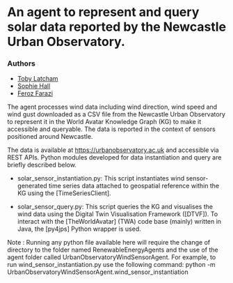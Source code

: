 # An agent to represent and query solar data reported by the Newcastle Urban Observatory.
### Authors
* [Toby Latcham](tjl47@cam.ac.uk)
* [Sophie Hall](sh2000@cam.ac.uk)
* [Feroz Farazi](msff2@cam.ac.uk)

The agent processes wind data including wind direction, wind speed and wind gust downloaded as a CSV file from the Newcastle Urban Observatory to represent it in the World Avatar Knowledge Graph (KG) to make it accessible and queryable. The data is reported in the context of sensors positioned around Newcastle.

The data is available at https://urbanobservatory.ac.uk and accessible via REST APIs. Python modules developed for data instantiation and query are briefly described below.

* solar_sensor_instantiation.py: This script instantiates wind sensor-generated time series data attached to geospatial reference within the KG using the [TimeSeriesClient].

* solar_sensor_query.py: This script queries the KG and visualises the wind data using the Digital Twin Visualisation Framework ([DTVF]). To interact with the [TheWorldAvatar] (TWA) code base (mainly) written in Java, the [py4jps] Python wrapper is used.

Note : Running any python file available here will require the change of directory to the <root> folder named RenewableEnergyAgents and the use of the agent folder called UrbanObservatoryWindSensorAgent. For example, to run wind_sensor_instantiation.py use the following command:
        python -m UrbanObservatoryWindSensorAgent.wind_sensor_instantiation
